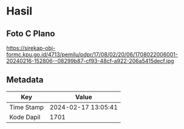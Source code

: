 # Hasil

## Foto C Plano

https://sirekap-obj-formc.kpu.go.id/4713/pemilu/pdpr/17/08/02/20/06/1708022006001-20240216-152806--08299b87-cf93-48cf-a922-206a5415decf.jpg


## Metadata

| Key        | Value               |
| ---------- | ------------------- |
| Time Stamp | 2024-02-17 13:05:41 |
| Kode Dapil | 1701                |




